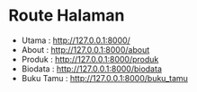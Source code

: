 # Route Halaman

- Utama : http://127.0.0.1:8000/
- About : http://127.0.0.1:8000/about
- Produk : http://127.0.0.1:8000/produk
- Biodata : http://127.0.0.1:8000/biodata
- Buku Tamu : http://127.0.0.1:8000/buku_tamu
